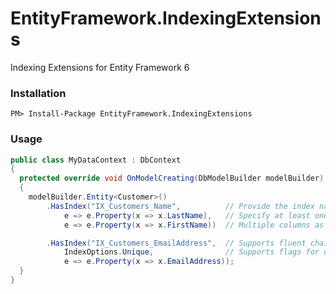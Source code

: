 # EntityFramework.IndexingExtensions
Indexing Extensions for Entity Framework 6


### Installation

```
PM> Install-Package EntityFramework.IndexingExtensions
```

### Usage

``` csharp
public class MyDataContext : DbContext
{
  protected override void OnModelCreating(DbModelBuilder modelBuilder)
  {
    modelBuilder.Entity<Customer>()
        .HasIndex("IX_Customers_Name",          // Provide the index name.
            e => e.Property(x => x.LastName),   // Specify at least one column.
            e => e.Property(x => x.FirstName))  // Multiple columns as desired.

        .HasIndex("IX_Customers_EmailAddress",  // Supports fluent chaining for more indexes.
            IndexOptions.Unique,                // Supports flags for unique and clustered.
            e => e.Property(x => x.EmailAddress)); 
  }
}
```
